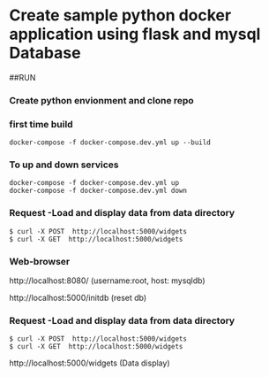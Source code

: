 # Create sample python docker application using flask and mysql Database

##RUN
### Create python envionment and clone repo

### first time build
    docker-compose -f docker-compose.dev.yml up --build

### To up and down services
    docker-compose -f docker-compose.dev.yml up
    docker-compose -f docker-compose.dev.yml down

### Request -Load and display data from data directory
    $ curl -X POST  http://localhost:5000/widgets
    $ curl -X GET  http://localhost:5000/widgets
    
### Web-browser 
http://localhost:8080/ (username:root, host: mysqldb)

http://localhost:5000/initdb (reset db)

### Request -Load and display data from data directory
    $ curl -X POST  http://localhost:5000/widgets
    $ curl -X GET  http://localhost:5000/widgets

http://localhost:5000/widgets (Data display)

